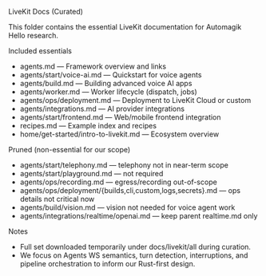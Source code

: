 LiveKit Docs (Curated)

This folder contains the essential LiveKit documentation for Automagik Hello research.

Included essentials
- agents.md — Framework overview and links
- agents/start/voice-ai.md — Quickstart for voice agents
- agents/build.md — Building advanced voice AI apps
- agents/worker.md — Worker lifecycle (dispatch, jobs)
- agents/ops/deployment.md — Deployment to LiveKit Cloud or custom
- agents/integrations.md — AI provider integrations
- agents/start/frontend.md — Web/mobile frontend integration
- recipes.md — Example index and recipes
- home/get-started/intro-to-livekit.md — Ecosystem overview

Pruned (non-essential for our scope)
- agents/start/telephony.md — telephony not in near-term scope
- agents/start/playground.md — not required
- agents/ops/recording.md — egress/recording out-of-scope
- agents/ops/deployment/{builds,cli,custom,logs,secrets}.md — ops details not critical now
- agents/build/vision.md — vision not needed for voice agent work
- agents/integrations/realtime/openai.md — keep parent realtime.md only

Notes
- Full set downloaded temporarily under docs/livekit/all during curation.
- We focus on Agents WS semantics, turn detection, interruptions, and pipeline orchestration to inform our Rust-first design.

